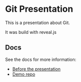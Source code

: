 # Git Presentation

This is a presentation about Git.


It was build with reveal.js

## Docs

See the docs for more information:

* [Before the presentation](docs/before_presentation.md)
* [Demo repo](docs/demo_repo.md)
